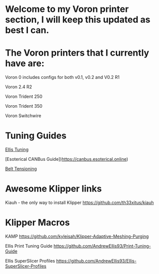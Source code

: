 # Welcome to my Voron printer section, I will keep this updated as best I can.

# The Voron printers that I currently have are:

Voron 0 includes configs for both v0.1, v0.2 and V0.2 R1

Voron 2.4 R2

Voron Trident 250

Voron Trident 350

Voron Switchwire

# Tuning Guides

[Ellis Tuning](https://ellis3dp.com/Print-Tuning-Guide/)

[Esoterical CANBus Guide])https://canbus.esoterical.online)

[Belt Tensioning](http://lukeslab.info/en/belt-tension-guide)


# Awesome Klipper links

Kiauh - the only way to install Klipper
https://github.com/th33xitus/kiauh


# Klipper Macros


KAMP https://github.com/kyleisah/Klipper-Adaptive-Meshing-Purging

Ellis Print Tuning Guide https://github.com/AndrewEllis93/Print-Tuning-Guide

Ellis SuperSlicer Profiles https://github.com/AndrewEllis93/Ellis-SuperSlicer-Profiles

